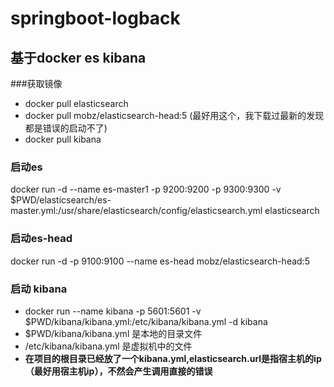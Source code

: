 # springboot-logback
## 基于docker es kibana
###获取镜像
* docker pull elasticsearch
* docker pull mobz/elasticsearch-head:5 (最好用这个，我下载过最新的发现都是错误的启动不了)
* docker pull kibana
### 启动es
docker run -d --name es-master1 -p 9200:9200 -p 9300:9300 -v $PWD/elasticsearch/es-master.yml:/usr/share/elasticsearch/config/elasticsearch.yml elasticsearch
### 启动es-head
docker run -d -p 9100:9100 --name es-head mobz/elasticsearch-head:5
### 启动 kibana
* docker run --name kibana -p 5601:5601 -v $PWD/kibana/kibana.yml:/etc/kibana/kibana.yml  -d kibana
* $PWD/kibana/kibana.yml 是本地的目录文件
* /etc/kibana/kibana.yml 是虚拟机中的文件
* **在项目的根目录已经放了一个kibana.yml,elasticsearch.url是指宿主机的ip（最好用宿主机ip），不然会产生调用直接的错误**
